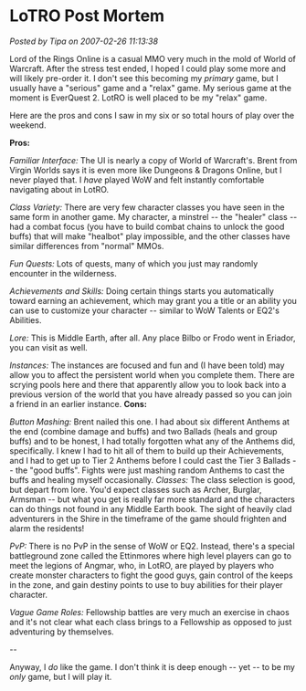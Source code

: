 # LoTRO Post Mortem

*Posted by Tipa on 2007-02-26 11:13:38*

Lord of the Rings Online is a casual MMO very much in the mold of World of Warcraft. After the stress test ended, I hoped I could play some more and will likely pre-order it. I don't see this becoming my *primary* game, but I usually have a "serious" game and a "relax" game. My serious game at the moment is EverQuest 2. LotRO is well placed to be my "relax" game.

Here are the pros and cons I saw in my six or so total hours of play over the weekend.


**Pros:**

*Familiar Interface:* The UI is nearly a copy of World of Warcraft's. Brent from Virgin Worlds says it is even more like Dungeons & Dragons Online, but I never played that. I *have* played WoW and felt instantly comfortable navigating about in LotRO.

*Class Variety:* There are very few character classes you have seen in the same form in another game. My character, a minstrel -- the "healer" class -- had a combat focus (you have to build combat chains to unlock the good buffs) that will make "healbot" play impossible, and the other classes have similar differences from "normal" MMOs.

*Fun Quests:* Lots of quests, many of which you just may randomly encounter in the wilderness.

*Achievements and Skills:* Doing certain things starts you automatically toward earning an achievement, which may grant you a title or an ability you can use to customize your character -- similar to WoW Talents or EQ2's Abilities.

*Lore:* This is Middle Earth, after all. Any place Bilbo or Frodo went in Eriador, you can visit as well.

*Instances:* The instances are focused and fun and (I have been told) may allow you to affect the persistent world when you complete them. There are scrying pools here and there that apparently allow you to look back into a previous version of the world that you have already passed so you can join a friend in an earlier instance.
**Cons:**

*Button Mashing:* Brent nailed this one. I had about six different Anthems at the end (combine damage and buffs) and two Ballads (heals and group buffs) and to be honest, I had totally forgotten what any of the Anthems did, specifically. I knew I had to hit all of them to build up their Achievements, and I had to get up to Tier 2 Anthems before I could cast the Tier 3 Ballads -- the "good buffs". Fights were just mashing random Anthems to cast the buffs and healing myself occasionally.
*Classes:* The class selection is good, but depart from lore. You'd expect classes such as Archer, Burglar, Armsman -- but what you get is really far more standard and the characters can do things not found in any Middle Earth book. The sight of heavily clad adventurers in the Shire in the timeframe of the game should frighten and alarm the residents!

*PvP:* There is no PvP in the sense of WoW or EQ2. Instead, there's a special battleground zone called the Ettinmores where high level players can go to meet the legions of Angmar, who, in LotRO, are played by players who create monster characters to fight the good guys, gain control of the keeps in the zone, and gain destiny points to use to buy abilities for their player character.

*Vague Game Roles:* Fellowship battles are very much an exercise in chaos and it's not clear what each class brings to a Fellowship as opposed to just adventuring by themselves.

--

Anyway, I *do* like the game. I don't think it is deep enough -- yet -- to be my *only* game, but I will play it.
